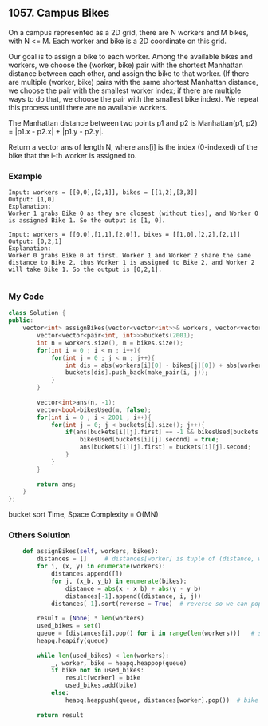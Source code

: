 ## 1057. Campus Bikes

On a campus represented as a 2D grid, there are N workers and M bikes, with N <= M. Each worker and bike is a 2D coordinate on this grid.

Our goal is to assign a bike to each worker. Among the available bikes and workers, we choose the (worker, bike) pair with the shortest Manhattan distance between each other, and assign the bike to that worker. (If there are multiple (worker, bike) pairs with the same shortest Manhattan distance, we choose the pair with the smallest worker index; if there are multiple ways to do that, we choose the pair with the smallest bike index). We repeat this process until there are no available workers.

The Manhattan distance between two points p1 and p2 is Manhattan(p1, p2) = |p1.x - p2.x| + |p1.y - p2.y|.

Return a vector ans of length N, where ans[i] is the index (0-indexed) of the bike that the i-th worker is assigned to.


### Example
```
Input: workers = [[0,0],[2,1]], bikes = [[1,2],[3,3]]
Output: [1,0]
Explanation: 
Worker 1 grabs Bike 0 as they are closest (without ties), and Worker 0 is assigned Bike 1. So the output is [1, 0].

Input: workers = [[0,0],[1,1],[2,0]], bikes = [[1,0],[2,2],[2,1]]
Output: [0,2,1]
Explanation: 
Worker 0 grabs Bike 0 at first. Worker 1 and Worker 2 share the same distance to Bike 2, thus Worker 1 is assigned to Bike 2, and Worker 2 will take Bike 1. So the output is [0,2,1].


```

### My Code
```c++
class Solution {
public:
    vector<int> assignBikes(vector<vector<int>>& workers, vector<vector<int>>& bikes) {
        vector<vector<pair<int, int>>>buckets(2001);
        int n = workers.size(), m = bikes.size();
        for(int i = 0 ; i < n ; i++){
            for(int j = 0 ; j < m ; j++){
                int dis = abs(workers[i][0] - bikes[j][0]) + abs(workers[i][1] - bikes[j][1]);
                buckets[dis].push_back(make_pair(i, j));
            }
        }
        
        vector<int>ans(n, -1);
        vector<bool>bikesUsed(m, false);
        for(int i = 0 ; i < 2001 ; i++){
            for(int j = 0; j < buckets[i].size(); j++){
                if(ans[buckets[i][j].first] == -1 && bikesUsed[buckets[i][j].second] != true){
                    bikesUsed[buckets[i][j].second] = true;
                    ans[buckets[i][j].first] = buckets[i][j].second;
                }
            }
        }
        
        return ans;
    }
}; 
```
bucket sort
Time, Space Complexity = O(MN)


### Others Solution
```python
    def assignBikes(self, workers, bikes):
        distances = []     # distances[worker] is tuple of (distance, worker, bike) for each bike 
        for i, (x, y) in enumerate(workers):
            distances.append([])
            for j, (x_b, y_b) in enumerate(bikes):
                distance = abs(x - x_b) + abs(y - y_b)
                distances[-1].append((distance, i, j))
            distances[-1].sort(reverse = True)  # reverse so we can pop the smallest distance
        
        result = [None] * len(workers)
        used_bikes = set()
        queue = [distances[i].pop() for i in range(len(workers))]   # smallest distance for each worker
        heapq.heapify(queue)
        
        while len(used_bikes) < len(workers):
            _, worker, bike = heapq.heappop(queue)
            if bike not in used_bikes:
                result[worker] = bike
                used_bikes.add(bike)
            else:
                heapq.heappush(queue, distances[worker].pop())  # bike used, add next closest bike
        
        return result
```

